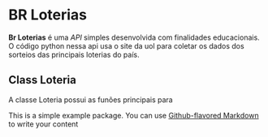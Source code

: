 # BR Loterias


**Br Loterias** é uma *API* simples desenvolvida com finalidades educacionais.
O código python nessa api usa o site da uol para coletar os dados dos sorteios
das principais loterias do país. 


## Class Loteria

A classe Loteria possui as funões principais para 


This is a simple example package. You can use
[Github-flavored Markdown](https://guides.github.com/features/mastering-markdown/)
to write your content

